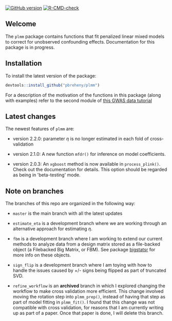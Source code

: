 <!-- badges: start -->
[![GitHub version](https://img.shields.io/static/v1?label=GitHub&message=2.2.1&color=blue&logo=github)](https://github.com/pbreheny/plmm)
[![R-CMD-check](https://github.com/pbreheny/plmm/workflows/R-CMD-check/badge.svg)](https://github.com/pbreheny/plmm/actions)
<!-- badges: end -->

## Welcome 

The `plmm` package contains functions that fit penalized linear mixed models to correct for unobserved confounding effects. Documentation for this package is in progress. 


## Installation 

To install the latest version of the package: 

```r
devtools::install_github("pbreheny/plmm")
```

For a description of the motivation of the functions in this package (along with examples) refer to the second module of [this GWAS data tutorial](https://pbreheny.github.io/adv-gwas-tutorial/index.html)

## Latest changes 

The newest features of `plmm` are: 
  - version 2.2.0: parameter $\eta$ is no longer estimated in each fold of cross-validation

  - version 2.1.0: A new function `mfdr()` for inference on model coefficients. 
  
  - version 2.0.3: An `xgboost` method is now available in `process_plink()`. Check out the documentation for details. This option should be regarded as being in 'beta-testing' mode.
  
## Note on branches 

The branches of this repo are organized in the following way: 

  - `master` is the main branch with all the latest updates
  
  - `estimate_eta` is a development branch where we are working through an alternative approach for estimating $\eta$. 
  
  - `fbm` is a development branch where I am working to extend our current methods to analyze data from a design matrix stored as a file-backed object (a Filebacked Big Matrix, or FBM). See package [bigstatsr](https://privefl.github.io/bigstatsr/) for more info on these objects. 
  
  - `sign_flip` is a development branch where I am toying with how to handle the issues caused by +/- signs being flipped as part of truncated SVD. 
  
  - `refine_workflow` is an **archived** branch in which I explored changing the workflow to make cross validation more efficient. This change involved moving the rotation step into `plmm_prep()`, instead of having that step as part of model fitting in `plmm_fit()`. I found that this change was not compatible with cross validation, for reasons that I am currently writing up as part of a paper. Once that paper is done, I will delete this branch. 